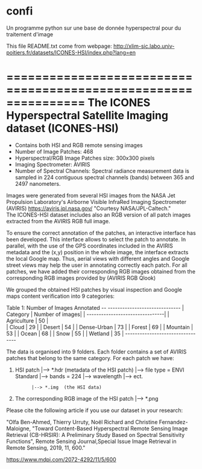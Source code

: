# confi
Un programme python sur une base de donnée hyperspectral pour du traitement d'image

This file README.txt come from webpage: http://xlim-sic.labo.univ-poitiers.fr/datasets/ICONES-HSI/index.php?lang=en

===============================================================
The ICONES Hyperspectral Satellite Imaging dataset (ICONES-HSI)
===============================================================

- Contains both HSI and RGB remote sensing images 
- Number of Image Patches: 468
- Hyperspectral/RGB Image Patches size: 300x300 pixels
- Imaging Spectrometer: AVIRIS
- Number of Spectral Channels: Spectral radiance measurement data is sampled in 224 contiguous spectral channels (bands) between 365 and 2497 nanometers. 



Images were generated from several HSI images from the NASA Jet Propulsion Laboratory's Airborne Visible InfraRed
Imaging Spectrometer (AVIRIS) https://aviris.jpl.nasa.gov/ "Courtesy NASA/JPL-Caltech."  
The ICONES-HSI dataset includes also an RGB version of all patch images extracted from the AVIRIS RGB full image.

To ensure the correct annotation of the patches, an interactive interface has been developed. This interface
allows to select the patch to annotate. In parallel, with the use of the GPS coordinates included in the AVIRIS
metadata and the (x,y) position in the whole image, the interface extracts the local Google map. Thus, aerial
views with different angles and Google street views may help the user in annotating correctly each patch. 
For all patches, we have added their corresponding RGB images obtained from the corresponding RGB images provided by (AVIRIS RGB Qlook)  
  
We grouped the obtained HSI patches by visual inspection and Google maps content verification into 9 categories:

Table 1: Number of Images Annotated 
	 -- ------------------------------
	| Category      | Number of images| 
	| --------------------------------| 
	| Agriculture   |   50            |		 
	| Cloud         |   29            | 
	| Desert        |   54            | 
	| Dense-Urban   |   73            | 
	| Forest        |   69            | 
	| Mountain      |   53            | 
	| Ocean         |   68            | 
	| Snow          |   55            | 
	| Wetland       |   35            | 
	 ---------------------------------



The data is organised into 9 folders. Each folder contains a set of AVIRIS patches that belong to the same category. For each patch we have:

1) HSI patch |--> *.hdr  (metadata of the HSI patch) |--> file type = ENVI Standard
                                                     |--> bands = 224
                                                     |--> wavelength 
                                                     |--> ect.

                                                     
             |--> *.img  (the HSI data) 

2) The corresponding RGB image of the HSI patch |--> *.png 



Please cite the following article if you use our dataset in your research:  

"Olfa Ben-Ahmed, Thierry Urruty, Noël Richard and Christine Fernandez-Maloigne, 
  "Toward Content-Based Hyperspectral Remote Sensing Image Retrieval (CB-HRSIR): A Preliminary Study Based on Spectral Sensitivity Functions", 
  Remote Sensing Journal,Special Issue Image Retrieval in Remote Sensing, 2019, 11, 600."

https://www.mdpi.com/2072-4292/11/5/600